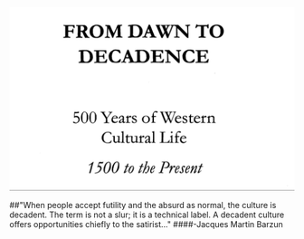 ![image](https://raw.githubusercontent.com/RandyMcMillan/FromDawnToDecadence/master/Screen%20Shot%202015-06-27%20at%2015.41.22.png)

##"When people accept futility and the absurd as normal, the culture is decadent. The term is not a slur; it is a technical label. A decadent culture offers opportunities chiefly to the satirist..."
####-Jacques Martin Barzun
